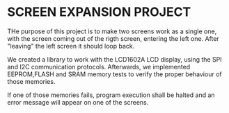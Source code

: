 # SCREEN EXPANSION PROJECT

THe purpose of this project is to make two screens work as a single one, with the screen coming out of
the rigth screen, entering the left one. After "leaving" the left screen it should loop back.

We created a library to work with the LCD1602A LCD display, using the SPI and I2C communication protocols.
Afterwards, we implemented EEPROM,FLASH and SRAM memory tests to verify the proper behaviour of those memories.

If one of those memories fails, program execution shall be halted and an error message will appear on one of the screens.

